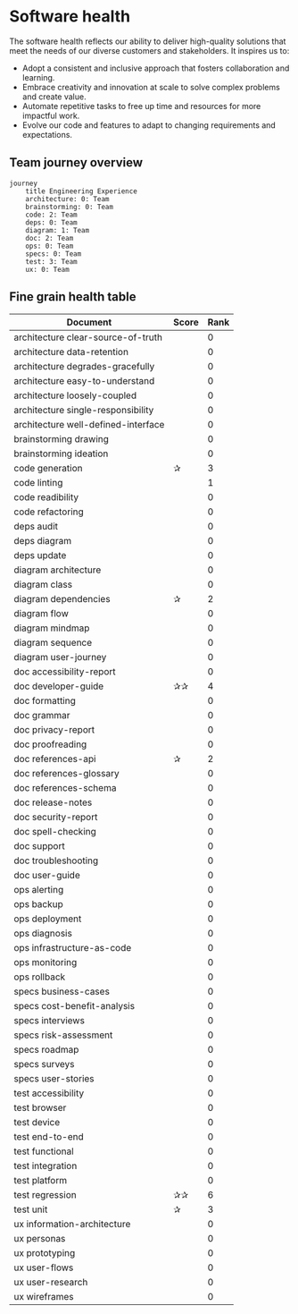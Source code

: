 # Software health

The software health reflects our ability to deliver high-quality solutions
that meet the needs of our diverse customers and stakeholders.
It inspires us to:

-   Adopt a consistent and inclusive approach that fosters collaboration
    and learning.
-   Embrace creativity and innovation at scale to solve complex problems
    and create value.
-   Automate repetitive tasks to free up time and resources for more
    impactful work.
-   Evolve our code and features to adapt to changing requirements and
    expectations.

## Team journey overview

```mermaid
journey
    title Engineering Experience
    architecture: 0: Team
    brainstorming: 0: Team
    code: 2: Team
    deps: 0: Team
    diagram: 1: Team
    doc: 2: Team
    ops: 0: Team
    specs: 0: Team
    test: 3: Team
    ux: 0: Team

```

## Fine grain health table

| Document                            | Score | Rank |
| ----------------------------------- | ----- | ---- |
| architecture clear-source-of-truth  |       | 0    |
| architecture data-retention         |       | 0    |
| architecture degrades-gracefully    |       | 0    |
| architecture easy-to-understand     |       | 0    |
| architecture loosely-coupled        |       | 0    |
| architecture single-responsibility  |       | 0    |
| architecture well-defined-interface |       | 0    |
| brainstorming drawing               |       | 0    |
| brainstorming ideation              |       | 0    |
| code generation                     | ✰     | 3    |
| code linting                        |       | 1    |
| code readibility                    |       | 0    |
| code refactoring                    |       | 0    |
| deps audit                          |       | 0    |
| deps diagram                        |       | 0    |
| deps update                         |       | 0    |
| diagram architecture                |       | 0    |
| diagram class                       |       | 0    |
| diagram dependencies                | ✰     | 2    |
| diagram flow                        |       | 0    |
| diagram mindmap                     |       | 0    |
| diagram sequence                    |       | 0    |
| diagram user-journey                |       | 0    |
| doc accessibility-report            |       | 0    |
| doc developer-guide                 | ✰✰    | 4    |
| doc formatting                      |       | 0    |
| doc grammar                         |       | 0    |
| doc privacy-report                  |       | 0    |
| doc proofreading                    |       | 0    |
| doc references-api                  | ✰     | 2    |
| doc references-glossary             |       | 0    |
| doc references-schema               |       | 0    |
| doc release-notes                   |       | 0    |
| doc security-report                 |       | 0    |
| doc spell-checking                  |       | 0    |
| doc support                         |       | 0    |
| doc troubleshooting                 |       | 0    |
| doc user-guide                      |       | 0    |
| ops alerting                        |       | 0    |
| ops backup                          |       | 0    |
| ops deployment                      |       | 0    |
| ops diagnosis                       |       | 0    |
| ops infrastructure-as-code          |       | 0    |
| ops monitoring                      |       | 0    |
| ops rollback                        |       | 0    |
| specs business-cases                |       | 0    |
| specs cost-benefit-analysis         |       | 0    |
| specs interviews                    |       | 0    |
| specs risk-assessment               |       | 0    |
| specs roadmap                       |       | 0    |
| specs surveys                       |       | 0    |
| specs user-stories                  |       | 0    |
| test accessibility                  |       | 0    |
| test browser                        |       | 0    |
| test device                         |       | 0    |
| test end-to-end                     |       | 0    |
| test functional                     |       | 0    |
| test integration                    |       | 0    |
| test platform                       |       | 0    |
| test regression                     | ✰✰    | 6    |
| test unit                           | ✰     | 3    |
| ux information-architecture         |       | 0    |
| ux personas                         |       | 0    |
| ux prototyping                      |       | 0    |
| ux user-flows                       |       | 0    |
| ux user-research                    |       | 0    |
| ux wireframes                       |       | 0    |
